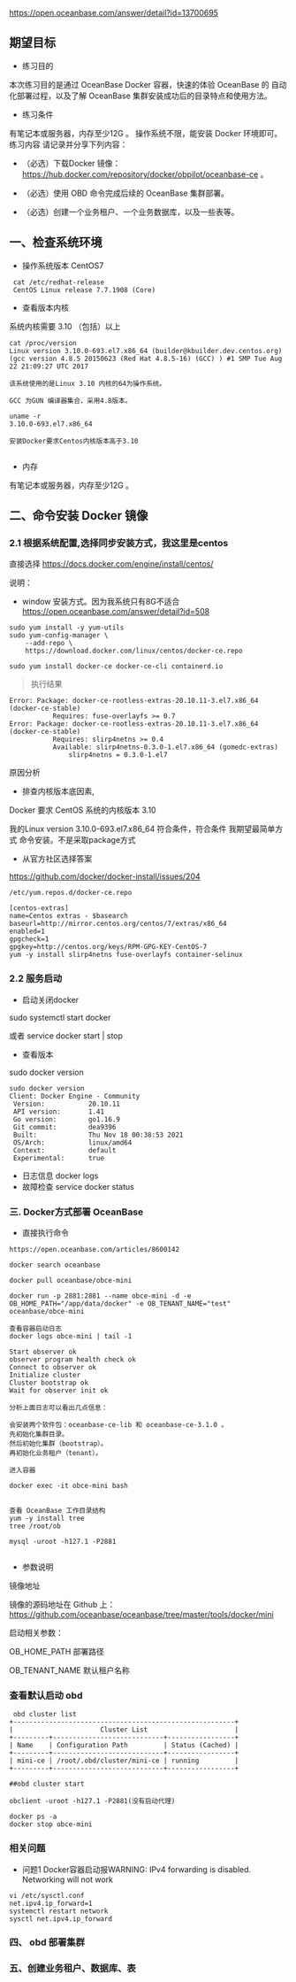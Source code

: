 
https://open.oceanbase.com/answer/detail?id=13700695
## 期望目标

- 练习目的

本次练习目的是通过 OceanBase Docker 容器，快速的体验 OceanBase 的 自动化部署过程，以及了解 OceanBase 集群安装成功后的目录特点和使用方法。

- 练习条件

有笔记本或服务器，内存至少12G 。
操作系统不限，能安装 Docker 环境即可。
练习内容
请记录并分享下列内容：


- （必选）下载Docker 镜像：https://hub.docker.com/repository/docker/obpilot/oceanbase-ce 。

- （必选）使用 OBD 命令完成后续的 OceanBase 集群部署。
- （必选）创建一个业务租户、一个业务数据库，以及一些表等。


## 一、检查系统环境
- 操作系统版本  CentOS7
~~~
 cat /etc/redhat-release
 CentOS Linux release 7.7.1908 (Core)
~~~
- 查看版本内核

 系统内核需要 3.10 （包括）以上
~~~
cat /proc/version
Linux version 3.10.0-693.el7.x86_64 (builder@kbuilder.dev.centos.org) (gcc version 4.8.5 20150623 (Red Hat 4.8.5-16) (GCC) ) #1 SMP Tue Aug 22 21:09:27 UTC 2017

该系统使用的是Linux 3.10 内核的64为操作系统。

GCC 为GUN 编译器集合，采用4.8版本。

uname -r
3.10.0-693.el7.x86_64

安装Docker要求Centos内核版本高于3.10


~~~

- 内存

 有笔记本或服务器，内存至少12G 。

## 二、命令安装 Docker 镜像



### 2.1 根据系统配置,选择同步安装方式，我这里是centos
直接选择
https://docs.docker.com/engine/install/centos/

说明：

- window 安装方式。因为我系统只有8G不适合
https://open.oceanbase.com/answer/detail?id=508

~~~
sudo yum install -y yum-utils
sudo yum-config-manager \
    --add-repo \
    https://download.docker.com/linux/centos/docker-ce.repo

sudo yum install docker-ce docker-ce-cli containerd.io

~~~

> 执行结果

~~~
Error: Package: docker-ce-rootless-extras-20.10.11-3.el7.x86_64 (docker-ce-stable)
           Requires: fuse-overlayfs >= 0.7
Error: Package: docker-ce-rootless-extras-20.10.11-3.el7.x86_64 (docker-ce-stable)
           Requires: slirp4netns >= 0.4
           Available: slirp4netns-0.3.0-1.el7.x86_64 (gomedc-extras)
               slirp4netns = 0.3.0-1.el7
~~~

原因分析


- 排查内核版本底因素,

Docker 要求 CentOS 系统的内核版本 3.10 

我的Linux version 3.10.0-693.el7.x86_64 符合条件，符合条件
我期望最简单方式 命令安装。不是采取package方式


- 从官方社区选择答案 

https://github.com/docker/docker-install/issues/204
~~~
/etc/yum.repos.d/docker-ce.repo

[centos-extras]
name=Centos extras - $basearch
baseurl=http://mirror.centos.org/centos/7/extras/x86_64
enabled=1
gpgcheck=1
gpgkey=http://centos.org/keys/RPM-GPG-KEY-CentOS-7
yum -y install slirp4netns fuse-overlayfs container-selinux
~~~



###  2.2 服务启动


- 启动关闭docker  

sudo systemctl start docker

或者
service docker start | stop
 
- 查看版本 

sudo docker version

~~~
sudo docker version
Client: Docker Engine - Community
 Version:           20.10.11
 API version:       1.41
 Go version:        go1.16.9
 Git commit:        dea9396
 Built:             Thu Nov 18 00:38:53 2021
 OS/Arch:           linux/amd64
 Context:           default
 Experimental:      true

~~~

- 日志信息
docker logs
- 故障检查
service docker status


### 三. Docker方式部署 OceanBase 

- 直接执行命令 

~~~
https://open.oceanbase.com/articles/8600142

docker search oceanbase

docker pull oceanbase/obce-mini

docker run -p 2881:2881 --name obce-mini -d -e OB_HOME_PATH="/app/data/docker" -e OB_TENANT_NAME="test" oceanbase/obce-mini

查看容器启动日志
docker logs obce-mini | tail -1

Start observer ok
observer program health check ok
Connect to observer ok
Initialize cluster
Cluster bootstrap ok
Wait for observer init ok

分析上面日志可以看出几点信息：

会安装两个软件包：oceanbase-ce-lib 和 oceanbase-ce-3.1.0 。
先初始化集群目录。
然后初始化集群（bootstrap）。
再初始化业务租户（tenant）。

进入容器

docker exec -it obce-mini bash


查看 OceanBase 工作目录结构
yum -y install tree
tree /root/ob

mysql -uroot -h127.1 -P2881


~~~

- 参数说明

镜像地址

 镜像的源码地址在 Github 上：
 https://github.com/oceanbase/oceanbase/tree/master/tools/docker/mini 

 启动相关参数：
 
 OB_HOME_PATH 部署路径

 OB_TENANT_NAME 默认租户名称

 ### 查看默认启动 obd 

~~~
 obd cluster list
+--------------------------------------------------------+
|                      Cluster List                      |
+---------+----------------------------+-----------------+
| Name    | Configuration Path         | Status (Cached) |
+---------+----------------------------+-----------------+
| mini-ce | /root/.obd/cluster/mini-ce | running         |
+---------+----------------------------+-----------------+

##obd cluster start

obclient -uroot -h127.1 -P2881(没有启动代理)

docker ps -a
docker stop obce-mini

~~~

### 相关问题

- 问题1  Docker容器启动报WARNING: IPv4 forwarding is disabled. Networking will not work
~~~
vi /etc/sysctl.conf
net.ipv4.ip_forward=1
systemctl restart network
sysctl net.ipv4.ip_forward
~~~



### 四、 obd 部署集群 


### 五、创建业务租户、数据库、表
